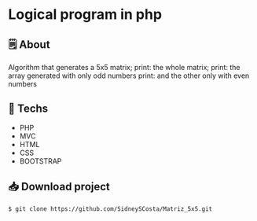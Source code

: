 # Logical program in php 

## 🗒 About
Algorithm that generates a 5x5 matrix;
print: the whole matrix;
print: the array generated with only odd numbers
print: and the other only with even numbers

## 🚀 Techs
- PHP
- MVC 
- HTML
- CSS
- BOOTSTRAP 

## 📥 Download project

```bash
$ git clone https://github.com/SidneySCosta/Matriz_5x5.git
```

